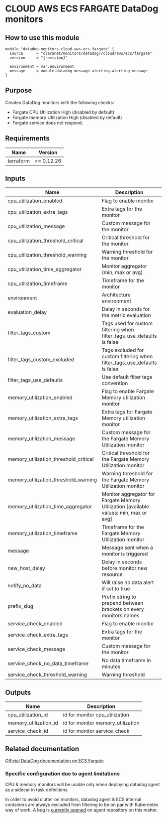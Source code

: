 # CLOUD AWS ECS FARGATE DataDog monitors

## How to use this module

```hcl
module "datadog-monitors-cloud-aws-ecs-fargate" {
  source      = "claranet/monitors/datadog//cloud/aws/ecs/fargate"
  version     = "{revision}"

  environment = var.environment
  message     = module.datadog-message-alerting.alerting-message
}

```

## Purpose

Creates DataDog monitors with the following checks:

- Fargate CPU Utilization High (disabled by default)
- Fargate memory Utilization High (disabled by default)
- Fargate service does not respond.

## Requirements

| Name | Version |
|------|---------|
| terraform | >= 0.12.26 |

## Inputs

| Name | Description | Type | Default | Required |
|------|-------------|------|---------|:--------:|
| cpu\_utilization\_enabled | Flag to enable monitor | `string` | `"false"` | no |
| cpu\_utilization\_extra\_tags | Extra tags for the monitor | `list(string)` | `[]` | no |
| cpu\_utilization\_message | Custom message for the monitor | `string` | `""` | no |
| cpu\_utilization\_threshold\_critical | Critical threshold for the monitor | `string` | `90` | no |
| cpu\_utilization\_threshold\_warning | Warning threshold for the monitor | `string` | `85` | no |
| cpu\_utilization\_time\_aggregator | Monitor aggregator (min, max or avg) | `string` | `"min"` | no |
| cpu\_utilization\_timeframe | Timeframe for the monitor | `string` | `"last_5m"` | no |
| environment | Architecture environment | `string` | n/a | yes |
| evaluation\_delay | Delay in seconds for the metric evaluation | `number` | `15` | no |
| filter\_tags\_custom | Tags used for custom filtering when filter\_tags\_use\_defaults is false | `string` | `"*"` | no |
| filter\_tags\_custom\_excluded | Tags excluded for custom filtering when filter\_tags\_use\_defaults is false | `string` | `""` | no |
| filter\_tags\_use\_defaults | Use default filter tags convention | `bool` | `true` | no |
| memory\_utilization\_enabled | Flag to enable Fargate Memory utilization monitor | `string` | `"false"` | no |
| memory\_utilization\_extra\_tags | Extra tags for Fargate Memory utilization monitor | `list(string)` | `[]` | no |
| memory\_utilization\_message | Custom message for the Fargate Memory Utilization monitor | `string` | `""` | no |
| memory\_utilization\_threshold\_critical | Critical threshold for the Fargate Memory Utilization monitor | `string` | `90` | no |
| memory\_utilization\_threshold\_warning | Warning threshold for the Fargate Memory Utilization monitor | `string` | `85` | no |
| memory\_utilization\_time\_aggregator | Monitor aggregator for Fargate Memory Utilization [available values: min, max or avg] | `string` | `"min"` | no |
| memory\_utilization\_timeframe | Timeframe for the Fargate Memory Utilization monitor | `string` | `"last_5m"` | no |
| message | Message sent when a monitor is triggered | `string` | n/a | yes |
| new\_host\_delay | Delay in seconds before monitor new resource | `number` | `300` | no |
| notify\_no\_data | Will raise no data alert if set to true | `bool` | `true` | no |
| prefix\_slug | Prefix string to prepend between brackets on every monitors names | `string` | `""` | no |
| service\_check\_enabled | Flag to enable monitor | `bool` | `true` | no |
| service\_check\_extra\_tags | Extra tags for the monitor | `list(string)` | `[]` | no |
| service\_check\_message | Custom message for the monitor | `string` | `""` | no |
| service\_check\_no\_data\_timeframe | No data timeframe in minutes | `number` | `10` | no |
| service\_check\_threshold\_warning | Warning threshold | `number` | `3` | no |

## Outputs

| Name | Description |
|------|-------------|
| cpu\_utilization\_id | id for monitor cpu\_utilization |
| memory\_utilization\_id | id for monitor memory\_utilization |
| service\_check\_id | id for monitor service\_check |

## Related documentation

[Official DataDog documentation on ECS Fargate](https://docs.datadoghq.com/integrations/ecs_fargate/)

### Specific configuration due to agent limitations

CPU & memory monitors will be usable only when deploying datadog agent as a sidecar in task definitions.

In order to avoid clutter on monitors, datadog agent & ECS internal containers are always excluded from filtering to be on par with Kubernetes way of work. A bug is [currently opened](https://github.com/DataDog/datadog-agent/issues/2722) on agent repository on this matter.
